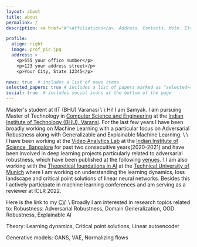 ```yaml
---
layout: about
title: about
permalink: /
description: <a href="#">Affiliations</a>. Address. Contacts. Moto. Etc.

profile:
  align: right
  image: prof_pic.jpg
  address: >
    <p>555 your office number</p>
    <p>123 your address street</p>
    <p>Your City, State 12345</p>

news: true  # includes a list of news items
selected_papers: true # includes a list of papers marked as "selected={true}"
social: true  # includes social icons at the bottom of the page
---
```

Master's student at IIT (BHU) Varanasi
\\
\\
Hi! I am Samyak.  I am pursuing Master of Technology in [Computer Science and Engineering](https://www.iitbhu.ac.in/dept/cse) at the [Indian Institute of Technology (BHU), Varansi](https://www.iitbhu.ac.in/). For the last few years I have been broadly working on Machine Learning with a particular focus on Adversarial Robustness along with Generalizable and Explainable Machine Learning.
\\
\\
I have been working at the [Video Analytics Lab](https://val.cds.iisc.ac.in/) at the [Indian Institute of Science, Bangalore](https://iisc.ac.in/) for past two consecuitive years(2020-2021) and have been involved in deep learning projects particularly related to adversarial robustness, which have been published at the following [venues](./publications).
\\
I am also working with the [Theoretical foundations in AI](https://www.in.tum.de/tfai/people/students-and-interns) at the [Technical University of Munich](https://www.tum.de/) where I am working on understanding the learning dynamics, loss landscape and critical point solutions of linear neural networks. Besides this I actively participate in machine learning conferences and am serving as a reviewer at ICLR 2022.

Here is the link to my [CV](https://drive.google.com/file/d/1d-grrWxJsIr0Ln6VSE2yMHkUhb5Wowxc/view?usp=sharing).
\\
Broadly I am interested in research topics related to:
Robustness: Adversarial Robustness, Domain Generalization, OOD Robustness, Explainable AI

Theory: Learning dynamics, Critical point solutions, Linear autoencoder

Generative models: GANS, VAE, Normalizing flows
